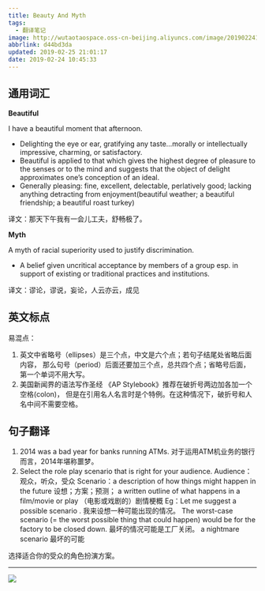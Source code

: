 ```yaml
---
title: Beauty And Myth
tags:
  - 翻译笔记
image: http://wutaotaospace.oss-cn-beijing.aliyuncs.com/image/201902241.jpg
abbrlink: d44bd3da
updated: 2019-02-25 21:01:17
date: 2019-02-24 10:45:33
---
```

<p class="description"></p>
<!-- more -->

## 通用词汇

**Beautiful** 

I have a beautiful moment that afternoon.

*	Delighting the eye or ear, gratifying any taste…morally or intellectually impressive, 
charming, or satisfactory.
*	Beautiful is applied to that which gives the highest degree of pleasure to the senses 
or to the mind and suggests that the object of delight approximates one’s conception of an ideal.
*	Generally pleasing: fine, excellent, delectable, perlatively good; lacking anything 
detracting from enjoyment(beautiful weather; a beautiful friendship; a beautiful roast turkey)

译文：那天下午我有一会儿工夫，舒畅极了。

**Myth**

A myth of racial superiority used to justify discrimination.

*	A belief given uncritical acceptance by members of a group esp. in support of existing or traditional practices and institutions.

译文：谬论，谬说，妄论，人云亦云，成见

##	英文标点
易混点：
1. 英文中省略号（ellipses）是三个点，中文是六个点；若句子结尾处省略后面内容，
那么句号（period）后面还要加三个点，总共四个点；省略号后面，第一个单词不用大写。
2.	美国新闻界的语法写作圣经 《AP Stylebook》推荐在破折号两边加各加一个空格(colon)，
但是在引用名人名言时是个特例。在这种情况下，破折号和人名中间不需要空格。

##	句子翻译

1.	2014 was a bad year for banks running ATMs.
对于运用ATM机业务的银行而言，2014年堪称噩梦。
2.	Select the role play scenario that is right for your audience.
Audience：观众，听众，受众
Scenario：a description of how things might happen in the future 设想；方案；预测；
a written outline of what happens in a film/movie or play （电影或戏剧的）剧情梗概
Eg：Let me suggest a  possible scenario  . 我来设想一种可能出现的情况。
The  worst-case scenario  (= the worst possible thing that could happen) would be for the factory to be closed down. 最坏的情况可能是工厂关闭。
a  nightmare scenario  最坏的可能 

选择适合你的受众的角色扮演方案。

<hr />
<img src="http://wutaotaospace.oss-cn-beijing.aliyuncs.com/cllimg/201902241.jpg" class="full-image" />
